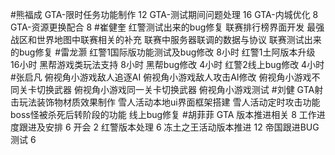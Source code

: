 #熊福成 
GTA-限时任务功能制作                                            12
GTA-测试期间问题处理                                            16
GTA-内城优化                                                           8
GTA-资源更换配合                                                    8
#崔健奎 
红警测试出来的bug修复
联赛排行榜界面开发
最强战区和世界地图中联赛相关的补充
联赛中服务器联调的数据与协议
联赛测试出来的bug修复
#雷龙灏 
红警1国际版功能测试及bug修改 8小时
红警1土阿版本升级 16小时 
黑帮游戏类玩法支持  8小时 
黑帮bug修改  4小时
红警2线上bug修改 4小时
#张启凡 
俯视角小游戏敌人追逐AI
俯视角小游戏敌人攻击AI修改
俯视角小游戏不同关卡切换武器
俯视角小游戏同一关卡切换武器
俯视角小游戏测试
#刘健 
GTA射击玩法装饰物材质效果制作
雪人活动本地ui界面框架搭建
雪人活动定时攻击功能
boss怪被杀死后转阶段的功能
线上bug修复
#胡菲菲 
GTA 版本推进相关 8
工作进度跟进及安排   6
开会 2
红警版本处理     6
冻土之王活动版本推进 12
帝国跟进BUG测试       6